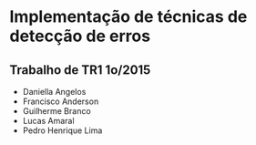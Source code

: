 # Implementação de técnicas de detecção de erros
## Trabalho de TR1 1o/2015

* Daniella Angelos
* Francisco Anderson
* Guilherme Branco
* Lucas Amaral
* Pedro Henrique Lima
